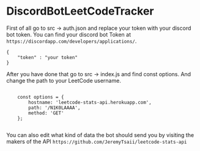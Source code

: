 # DiscordBotLeetCodeTracker

First of all go to src -> auth.json and replace your token with your discord bot token.
You can find your discord bot Token at `https://discordapp.com/developers/applications/`.
```
{
    "token" : "your token"
} 
```
After you have done that go to src -> index.js and find const options.
And change the path to your LeetCode username. 
```

    const options = {
        hostname: 'leetcode-stats-api.herokuapp.com',
        path: '/N1K0LAAAA',
        method: 'GET'
    };


```
You can also edit what kind of data the bot should send you by  visiting the makers of the API `https://github.com/JeremyTsaii/leetcode-stats-api`
